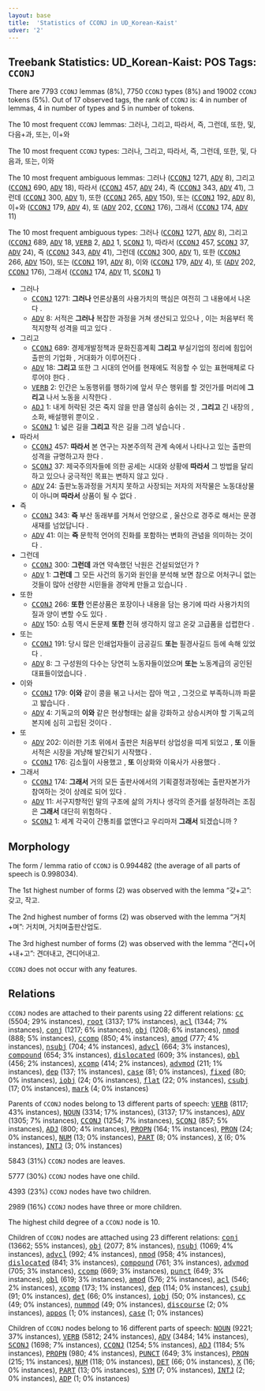 ```yaml
---
layout: base
title:  'Statistics of CCONJ in UD_Korean-Kaist'
udver: '2'
---
```


## Treebank Statistics: UD_Korean-Kaist: POS Tags: `CCONJ`

There are 7793 `CCONJ` lemmas (8%), 7750 `CCONJ` types (8%) and 19002 `CCONJ` tokens (5%).
Out of 17 observed tags, the rank of `CCONJ` is: 4 in number of lemmas, 4 in number of types and 5 in number of tokens.

The 10 most frequent `CCONJ` lemmas: 그러나, 그리고, 따라서, 즉, 그런데, 또한, 및, 다음+과, 또는, 이+와

The 10 most frequent `CCONJ` types:  그러나, 그리고, 따라서, 즉, 그런데, 또한, 및, 다음과, 또는, 이와

The 10 most frequent ambiguous lemmas: 그러나 (<tt><a href="ko_kaist-pos-CCONJ.html">CCONJ</a></tt> 1271, <tt><a href="ko_kaist-pos-ADV.html">ADV</a></tt> 8), 그리고 (<tt><a href="ko_kaist-pos-CCONJ.html">CCONJ</a></tt> 690, <tt><a href="ko_kaist-pos-ADV.html">ADV</a></tt> 18), 따라서 (<tt><a href="ko_kaist-pos-CCONJ.html">CCONJ</a></tt> 457, <tt><a href="ko_kaist-pos-ADV.html">ADV</a></tt> 24), 즉 (<tt><a href="ko_kaist-pos-CCONJ.html">CCONJ</a></tt> 343, <tt><a href="ko_kaist-pos-ADV.html">ADV</a></tt> 41), 그런데 (<tt><a href="ko_kaist-pos-CCONJ.html">CCONJ</a></tt> 300, <tt><a href="ko_kaist-pos-ADV.html">ADV</a></tt> 1), 또한 (<tt><a href="ko_kaist-pos-CCONJ.html">CCONJ</a></tt> 265, <tt><a href="ko_kaist-pos-ADV.html">ADV</a></tt> 150), 또는 (<tt><a href="ko_kaist-pos-CCONJ.html">CCONJ</a></tt> 192, <tt><a href="ko_kaist-pos-ADV.html">ADV</a></tt> 8), 이+와 (<tt><a href="ko_kaist-pos-CCONJ.html">CCONJ</a></tt> 179, <tt><a href="ko_kaist-pos-ADV.html">ADV</a></tt> 4), 또 (<tt><a href="ko_kaist-pos-ADV.html">ADV</a></tt> 202, <tt><a href="ko_kaist-pos-CCONJ.html">CCONJ</a></tt> 176), 그래서 (<tt><a href="ko_kaist-pos-CCONJ.html">CCONJ</a></tt> 174, <tt><a href="ko_kaist-pos-ADV.html">ADV</a></tt> 11)

The 10 most frequent ambiguous types:  그러나 (<tt><a href="ko_kaist-pos-CCONJ.html">CCONJ</a></tt> 1271, <tt><a href="ko_kaist-pos-ADV.html">ADV</a></tt> 8), 그리고 (<tt><a href="ko_kaist-pos-CCONJ.html">CCONJ</a></tt> 689, <tt><a href="ko_kaist-pos-ADV.html">ADV</a></tt> 18, <tt><a href="ko_kaist-pos-VERB.html">VERB</a></tt> 2, <tt><a href="ko_kaist-pos-ADJ.html">ADJ</a></tt> 1, <tt><a href="ko_kaist-pos-SCONJ.html">SCONJ</a></tt> 1), 따라서 (<tt><a href="ko_kaist-pos-CCONJ.html">CCONJ</a></tt> 457, <tt><a href="ko_kaist-pos-SCONJ.html">SCONJ</a></tt> 37, <tt><a href="ko_kaist-pos-ADV.html">ADV</a></tt> 24), 즉 (<tt><a href="ko_kaist-pos-CCONJ.html">CCONJ</a></tt> 343, <tt><a href="ko_kaist-pos-ADV.html">ADV</a></tt> 41), 그런데 (<tt><a href="ko_kaist-pos-CCONJ.html">CCONJ</a></tt> 300, <tt><a href="ko_kaist-pos-ADV.html">ADV</a></tt> 1), 또한 (<tt><a href="ko_kaist-pos-CCONJ.html">CCONJ</a></tt> 266, <tt><a href="ko_kaist-pos-ADV.html">ADV</a></tt> 150), 또는 (<tt><a href="ko_kaist-pos-CCONJ.html">CCONJ</a></tt> 191, <tt><a href="ko_kaist-pos-ADV.html">ADV</a></tt> 8), 이와 (<tt><a href="ko_kaist-pos-CCONJ.html">CCONJ</a></tt> 179, <tt><a href="ko_kaist-pos-ADV.html">ADV</a></tt> 4), 또 (<tt><a href="ko_kaist-pos-ADV.html">ADV</a></tt> 202, <tt><a href="ko_kaist-pos-CCONJ.html">CCONJ</a></tt> 176), 그래서 (<tt><a href="ko_kaist-pos-CCONJ.html">CCONJ</a></tt> 174, <tt><a href="ko_kaist-pos-ADV.html">ADV</a></tt> 11, <tt><a href="ko_kaist-pos-SCONJ.html">SCONJ</a></tt> 1)


* 그러나
  * <tt><a href="ko_kaist-pos-CCONJ.html">CCONJ</a></tt> 1271: <b>그러나</b> 언론상품의 사용가치의 핵심은 여전히 그 내용에서 나온다 .
  * <tt><a href="ko_kaist-pos-ADV.html">ADV</a></tt> 8: 서적은 <b>그러나</b> 복잡한 과정을 거쳐 생산되고 있으나 , 이는 처음부터 목적지향적 성격을 띠고 있다 .
* 그리고
  * <tt><a href="ko_kaist-pos-CCONJ.html">CCONJ</a></tt> 689: 경제개발정책과 문화진흥계획 <b>그리고</b> 부실기업의 정리에 힘입어 출판의 기업화 , 거대화가 이루어진다 .
  * <tt><a href="ko_kaist-pos-ADV.html">ADV</a></tt> 18: <b>그리고</b> 또한 그 시대의 언어를 현재에도 적응할 수 있는 표현매체로 다루어야 한다 .
  * <tt><a href="ko_kaist-pos-VERB.html">VERB</a></tt> 2: 인간은 노동행위를 행하기에 앞서 무슨 행위를 할 것인가를 머리에 <b>그리고</b> 나서 노동을 시작한다 .
  * <tt><a href="ko_kaist-pos-ADJ.html">ADJ</a></tt> 1: 내게 허락된 것은 죽지 않을 만큼 열심히 숨쉬는 것 , <b>그리고</b> 긴 내장의 , 소화, 배설행위 뿐이오 .
  * <tt><a href="ko_kaist-pos-SCONJ.html">SCONJ</a></tt> 1: 넓은 길을 <b>그리고</b> 작은 길을 그려 넣습니다 .
* 따라서
  * <tt><a href="ko_kaist-pos-CCONJ.html">CCONJ</a></tt> 457: <b>따라서</b> 본 연구는 자본주의적 관계 속에서 나타나고 있는 출판의 성격을 규명하고자 한다 .
  * <tt><a href="ko_kaist-pos-SCONJ.html">SCONJ</a></tt> 37: 제국주의자들에 의한 공세는 시대와 상황에 <b>따라서</b> 그 방법을 달리하고 있으나 궁극적인 목표는 변하지 않고 있다 .
  * <tt><a href="ko_kaist-pos-ADV.html">ADV</a></tt> 24: 출판노동과정을 거치지 못하고 사장되는 저자의 저작물은 노동대상물이 아니며 <b>따라서</b> 상품이 될 수 없다 .
* 즉
  * <tt><a href="ko_kaist-pos-CCONJ.html">CCONJ</a></tt> 343: <b>즉</b> 부산 동래부를 거쳐서 언양으로 , 울산으로 경주로 해서는 문경새재를 넘었답니다 .
  * <tt><a href="ko_kaist-pos-ADV.html">ADV</a></tt> 41: 이는 <b>즉</b> 문학적 언어의 진화를 포함하는 변화의 관념을 의미하는 것이다 .
* 그런데
  * <tt><a href="ko_kaist-pos-CCONJ.html">CCONJ</a></tt> 300: <b>그런데</b> 과연 약속했던 낙원은 건설되었던가 ?
  * <tt><a href="ko_kaist-pos-ADV.html">ADV</a></tt> 1: <b>그런데</b> 그 모든 사건의 동기와 원인을 분석해 보면 참으로 어처구니 없는 것들이 많아 선량한 시민들을 경악케 만들고 있습니다 .
* 또한
  * <tt><a href="ko_kaist-pos-CCONJ.html">CCONJ</a></tt> 266: <b>또한</b> 언론상품은 포장이나 내용을 담는 용기에 따라 사용가치의 질과 양이 변할 수도 있다 .
  * <tt><a href="ko_kaist-pos-ADV.html">ADV</a></tt> 150: 쇼핑 역시 돈문제 <b>또한</b> 전혀 생각하지 않고 온갖 고급품을 섭렵한다 .
* 또는
  * <tt><a href="ko_kaist-pos-CCONJ.html">CCONJ</a></tt> 191: 당시 많은 인쇄업자들이 금공길드 <b>또는</b> 필경사길드 등에 속해 있었다 .
  * <tt><a href="ko_kaist-pos-ADV.html">ADV</a></tt> 8: 그 구성원의 다수는 당연히 노동자들이었으며 <b>또는</b> 노동계급의 공인된 대표들이었습니다 .
* 이와
  * <tt><a href="ko_kaist-pos-CCONJ.html">CCONJ</a></tt> 179: <b>이와</b> 같이 콩을 볶고 나서는 잡아 먹고 , 그것으로 부족하니까 파묻고 밟습니다 .
  * <tt><a href="ko_kaist-pos-ADV.html">ADV</a></tt> 4: 기독교의 <b>이와</b> 같은 현상형태는 삶을 강화하고 상승시켜야 할 기독교의 본지에 심히 고립된 것이다 .
* 또
  * <tt><a href="ko_kaist-pos-ADV.html">ADV</a></tt> 202: 이러한 기초 위에서 출판은 처음부터 상업성을 띠게 되었고 , <b>또</b> 이들 서적은 시장을 겨냥해 발간되기 시작했다 .
  * <tt><a href="ko_kaist-pos-CCONJ.html">CCONJ</a></tt> 176: 김소월이 사용했고 , <b>또</b> 이상화와 이육사가 사용했다 .
* 그래서
  * <tt><a href="ko_kaist-pos-CCONJ.html">CCONJ</a></tt> 174: <b>그래서</b> 거의 모든 출판사에서의 기획결정과정에는 출판자본가가 참여하는 것이 상례로 되어 있다 .
  * <tt><a href="ko_kaist-pos-ADV.html">ADV</a></tt> 11: 서구지향적인 말의 구조에 삶의 가치나 생각의 준거를 설정하려는 조짐은 <b>그래서</b> 대단히 위험하다 .
  * <tt><a href="ko_kaist-pos-SCONJ.html">SCONJ</a></tt> 1: 세계 각국이 간통죄를 없앤다고 우리마저 <b>그래서</b> 되겠습니까 ?

## Morphology

The form / lemma ratio of `CCONJ` is 0.994482 (the average of all parts of speech is 0.998034).

The 1st highest number of forms (2) was observed with the lemma “갖+고”: 갖고, 작고.

The 2nd highest number of forms (2) was observed with the lemma “거치+며”: 거치며, 거치며출판산업도.

The 3rd highest number of forms (2) was observed with the lemma “견디+어+내+고”: 견뎌내고, 견디어내고.

`CCONJ` does not occur with any features.


## Relations

`CCONJ` nodes are attached to their parents using 22 different relations: <tt><a href="ko_kaist-dep-cc.html">cc</a></tt> (5504; 29% instances), <tt><a href="ko_kaist-dep-root.html">root</a></tt> (3137; 17% instances), <tt><a href="ko_kaist-dep-acl.html">acl</a></tt> (1344; 7% instances), <tt><a href="ko_kaist-dep-conj.html">conj</a></tt> (1217; 6% instances), <tt><a href="ko_kaist-dep-obj.html">obj</a></tt> (1208; 6% instances), <tt><a href="ko_kaist-dep-nmod.html">nmod</a></tt> (888; 5% instances), <tt><a href="ko_kaist-dep-ccomp.html">ccomp</a></tt> (850; 4% instances), <tt><a href="ko_kaist-dep-amod.html">amod</a></tt> (777; 4% instances), <tt><a href="ko_kaist-dep-nsubj.html">nsubj</a></tt> (704; 4% instances), <tt><a href="ko_kaist-dep-advcl.html">advcl</a></tt> (664; 3% instances), <tt><a href="ko_kaist-dep-compound.html">compound</a></tt> (654; 3% instances), <tt><a href="ko_kaist-dep-dislocated.html">dislocated</a></tt> (609; 3% instances), <tt><a href="ko_kaist-dep-obl.html">obl</a></tt> (456; 2% instances), <tt><a href="ko_kaist-dep-xcomp.html">xcomp</a></tt> (414; 2% instances), <tt><a href="ko_kaist-dep-advmod.html">advmod</a></tt> (211; 1% instances), <tt><a href="ko_kaist-dep-dep.html">dep</a></tt> (137; 1% instances), <tt><a href="ko_kaist-dep-case.html">case</a></tt> (81; 0% instances), <tt><a href="ko_kaist-dep-fixed.html">fixed</a></tt> (80; 0% instances), <tt><a href="ko_kaist-dep-iobj.html">iobj</a></tt> (24; 0% instances), <tt><a href="ko_kaist-dep-flat.html">flat</a></tt> (22; 0% instances), <tt><a href="ko_kaist-dep-csubj.html">csubj</a></tt> (17; 0% instances), <tt><a href="ko_kaist-dep-mark.html">mark</a></tt> (4; 0% instances)

Parents of `CCONJ` nodes belong to 13 different parts of speech: <tt><a href="ko_kaist-pos-VERB.html">VERB</a></tt> (8117; 43% instances), <tt><a href="ko_kaist-pos-NOUN.html">NOUN</a></tt> (3314; 17% instances),  (3137; 17% instances), <tt><a href="ko_kaist-pos-ADV.html">ADV</a></tt> (1305; 7% instances), <tt><a href="ko_kaist-pos-CCONJ.html">CCONJ</a></tt> (1254; 7% instances), <tt><a href="ko_kaist-pos-SCONJ.html">SCONJ</a></tt> (857; 5% instances), <tt><a href="ko_kaist-pos-ADJ.html">ADJ</a></tt> (800; 4% instances), <tt><a href="ko_kaist-pos-PROPN.html">PROPN</a></tt> (164; 1% instances), <tt><a href="ko_kaist-pos-PRON.html">PRON</a></tt> (24; 0% instances), <tt><a href="ko_kaist-pos-NUM.html">NUM</a></tt> (13; 0% instances), <tt><a href="ko_kaist-pos-PART.html">PART</a></tt> (8; 0% instances), <tt><a href="ko_kaist-pos-X.html">X</a></tt> (6; 0% instances), <tt><a href="ko_kaist-pos-INTJ.html">INTJ</a></tt> (3; 0% instances)

5843 (31%) `CCONJ` nodes are leaves.

5777 (30%) `CCONJ` nodes have one child.

4393 (23%) `CCONJ` nodes have two children.

2989 (16%) `CCONJ` nodes have three or more children.

The highest child degree of a `CCONJ` node is 10.

Children of `CCONJ` nodes are attached using 23 different relations: <tt><a href="ko_kaist-dep-conj.html">conj</a></tt> (13662; 55% instances), <tt><a href="ko_kaist-dep-obj.html">obj</a></tt> (2077; 8% instances), <tt><a href="ko_kaist-dep-nsubj.html">nsubj</a></tt> (1069; 4% instances), <tt><a href="ko_kaist-dep-advcl.html">advcl</a></tt> (992; 4% instances), <tt><a href="ko_kaist-dep-nmod.html">nmod</a></tt> (958; 4% instances), <tt><a href="ko_kaist-dep-dislocated.html">dislocated</a></tt> (841; 3% instances), <tt><a href="ko_kaist-dep-compound.html">compound</a></tt> (761; 3% instances), <tt><a href="ko_kaist-dep-advmod.html">advmod</a></tt> (705; 3% instances), <tt><a href="ko_kaist-dep-ccomp.html">ccomp</a></tt> (669; 3% instances), <tt><a href="ko_kaist-dep-punct.html">punct</a></tt> (649; 3% instances), <tt><a href="ko_kaist-dep-obl.html">obl</a></tt> (619; 3% instances), <tt><a href="ko_kaist-dep-amod.html">amod</a></tt> (576; 2% instances), <tt><a href="ko_kaist-dep-acl.html">acl</a></tt> (546; 2% instances), <tt><a href="ko_kaist-dep-xcomp.html">xcomp</a></tt> (173; 1% instances), <tt><a href="ko_kaist-dep-dep.html">dep</a></tt> (114; 0% instances), <tt><a href="ko_kaist-dep-csubj.html">csubj</a></tt> (91; 0% instances), <tt><a href="ko_kaist-dep-det.html">det</a></tt> (66; 0% instances), <tt><a href="ko_kaist-dep-iobj.html">iobj</a></tt> (50; 0% instances), <tt><a href="ko_kaist-dep-cc.html">cc</a></tt> (49; 0% instances), <tt><a href="ko_kaist-dep-nummod.html">nummod</a></tt> (49; 0% instances), <tt><a href="ko_kaist-dep-discourse.html">discourse</a></tt> (2; 0% instances), <tt><a href="ko_kaist-dep-appos.html">appos</a></tt> (1; 0% instances), <tt><a href="ko_kaist-dep-case.html">case</a></tt> (1; 0% instances)

Children of `CCONJ` nodes belong to 16 different parts of speech: <tt><a href="ko_kaist-pos-NOUN.html">NOUN</a></tt> (9221; 37% instances), <tt><a href="ko_kaist-pos-VERB.html">VERB</a></tt> (5812; 24% instances), <tt><a href="ko_kaist-pos-ADV.html">ADV</a></tt> (3484; 14% instances), <tt><a href="ko_kaist-pos-SCONJ.html">SCONJ</a></tt> (1698; 7% instances), <tt><a href="ko_kaist-pos-CCONJ.html">CCONJ</a></tt> (1254; 5% instances), <tt><a href="ko_kaist-pos-ADJ.html">ADJ</a></tt> (1184; 5% instances), <tt><a href="ko_kaist-pos-PROPN.html">PROPN</a></tt> (980; 4% instances), <tt><a href="ko_kaist-pos-PUNCT.html">PUNCT</a></tt> (649; 3% instances), <tt><a href="ko_kaist-pos-PRON.html">PRON</a></tt> (215; 1% instances), <tt><a href="ko_kaist-pos-NUM.html">NUM</a></tt> (118; 0% instances), <tt><a href="ko_kaist-pos-DET.html">DET</a></tt> (66; 0% instances), <tt><a href="ko_kaist-pos-X.html">X</a></tt> (16; 0% instances), <tt><a href="ko_kaist-pos-PART.html">PART</a></tt> (13; 0% instances), <tt><a href="ko_kaist-pos-SYM.html">SYM</a></tt> (7; 0% instances), <tt><a href="ko_kaist-pos-INTJ.html">INTJ</a></tt> (2; 0% instances), <tt><a href="ko_kaist-pos-ADP.html">ADP</a></tt> (1; 0% instances)

